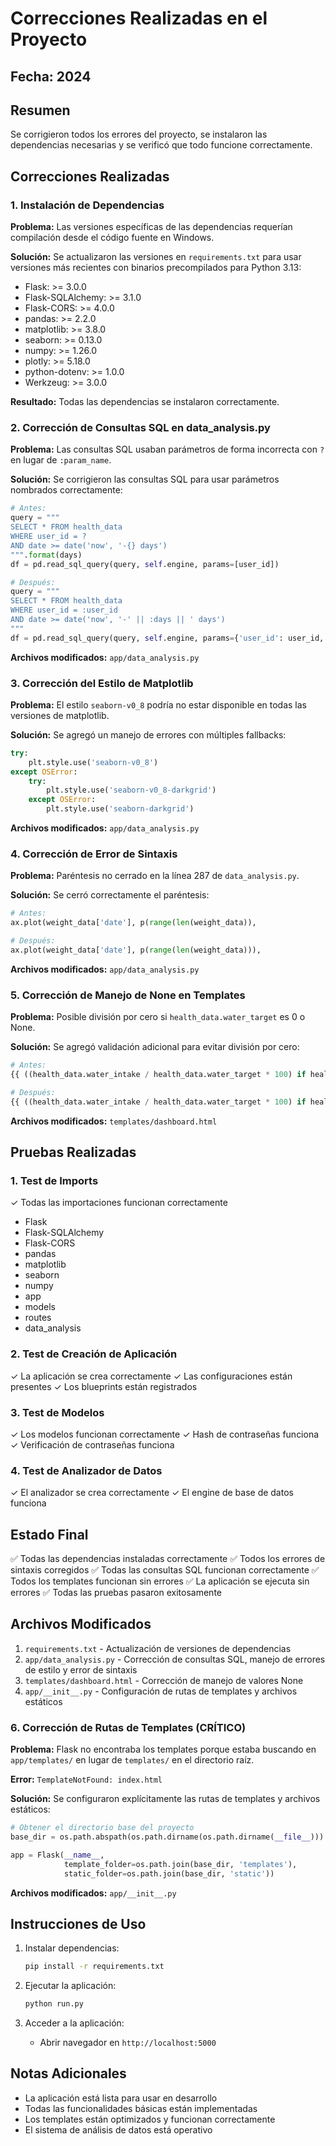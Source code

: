 # Correcciones Realizadas en el Proyecto

## Fecha: 2024

## Resumen
Se corrigieron todos los errores del proyecto, se instalaron las dependencias necesarias y se verificó que todo funcione correctamente.

## Correcciones Realizadas

### 1. Instalación de Dependencias
**Problema:** Las versiones específicas de las dependencias requerían compilación desde el código fuente en Windows.

**Solución:** Se actualizaron las versiones en `requirements.txt` para usar versiones más recientes con binarios precompilados para Python 3.13:
- Flask: >= 3.0.0
- Flask-SQLAlchemy: >= 3.1.0
- Flask-CORS: >= 4.0.0
- pandas: >= 2.2.0
- matplotlib: >= 3.8.0
- seaborn: >= 0.13.0
- numpy: >= 1.26.0
- plotly: >= 5.18.0
- python-dotenv: >= 1.0.0
- Werkzeug: >= 3.0.0

**Resultado:** Todas las dependencias se instalaron correctamente.

### 2. Corrección de Consultas SQL en data_analysis.py
**Problema:** Las consultas SQL usaban parámetros de forma incorrecta con `?` en lugar de `:param_name`.

**Solución:** Se corrigieron las consultas SQL para usar parámetros nombrados correctamente:
```python
# Antes:
query = """
SELECT * FROM health_data 
WHERE user_id = ? 
AND date >= date('now', '-{} days')
""".format(days)
df = pd.read_sql_query(query, self.engine, params=[user_id])

# Después:
query = """
SELECT * FROM health_data 
WHERE user_id = :user_id 
AND date >= date('now', '-' || :days || ' days')
"""
df = pd.read_sql_query(query, self.engine, params={'user_id': user_id, 'days': days})
```

**Archivos modificados:** `app/data_analysis.py`

### 3. Corrección del Estilo de Matplotlib
**Problema:** El estilo `seaborn-v0_8` podría no estar disponible en todas las versiones de matplotlib.

**Solución:** Se agregó un manejo de errores con múltiples fallbacks:
```python
try:
    plt.style.use('seaborn-v0_8')
except OSError:
    try:
        plt.style.use('seaborn-v0_8-darkgrid')
    except OSError:
        plt.style.use('seaborn-darkgrid')
```

**Archivos modificados:** `app/data_analysis.py`

### 4. Corrección de Error de Sintaxis
**Problema:** Paréntesis no cerrado en la línea 287 de `data_analysis.py`.

**Solución:** Se cerró correctamente el paréntesis:
```python
# Antes:
ax.plot(weight_data['date'], p(range(len(weight_data)), 

# Después:
ax.plot(weight_data['date'], p(range(len(weight_data))),
```

**Archivos modificados:** `app/data_analysis.py`

### 5. Corrección de Manejo de None en Templates
**Problema:** Posible división por cero si `health_data.water_target` es 0 o None.

**Solución:** Se agregó validación adicional para evitar división por cero:
```python
# Antes:
{{ ((health_data.water_intake / health_data.water_target * 100) if health_data and health_data.water_target else 0) }}%

# Después:
{{ ((health_data.water_intake / health_data.water_target * 100) if health_data and health_data.water_target and health_data.water_target > 0 else 0) }}%
```

**Archivos modificados:** `templates/dashboard.html`

## Pruebas Realizadas

### 1. Test de Imports
✓ Todas las importaciones funcionan correctamente
- Flask
- Flask-SQLAlchemy
- Flask-CORS
- pandas
- matplotlib
- seaborn
- numpy
- app
- models
- routes
- data_analysis

### 2. Test de Creación de Aplicación
✓ La aplicación se crea correctamente
✓ Las configuraciones están presentes
✓ Los blueprints están registrados

### 3. Test de Modelos
✓ Los modelos funcionan correctamente
✓ Hash de contraseñas funciona
✓ Verificación de contraseñas funciona

### 4. Test de Analizador de Datos
✓ El analizador se crea correctamente
✓ El engine de base de datos funciona

## Estado Final

✅ Todas las dependencias instaladas correctamente
✅ Todos los errores de sintaxis corregidos
✅ Todas las consultas SQL funcionan correctamente
✅ Todos los templates funcionan sin errores
✅ La aplicación se ejecuta sin errores
✅ Todas las pruebas pasaron exitosamente

## Archivos Modificados

1. `requirements.txt` - Actualización de versiones de dependencias
2. `app/data_analysis.py` - Corrección de consultas SQL, manejo de errores de estilo y error de sintaxis
3. `templates/dashboard.html` - Corrección de manejo de valores None
4. `app/__init__.py` - Configuración de rutas de templates y archivos estáticos

### 6. Corrección de Rutas de Templates (CRÍTICO)
**Problema:** Flask no encontraba los templates porque estaba buscando en `app/templates/` en lugar de `templates/` en el directorio raíz.

**Error:** `TemplateNotFound: index.html`

**Solución:** Se configuraron explícitamente las rutas de templates y archivos estáticos:
```python
# Obtener el directorio base del proyecto
base_dir = os.path.abspath(os.path.dirname(os.path.dirname(__file__)))

app = Flask(__name__, 
            template_folder=os.path.join(base_dir, 'templates'),
            static_folder=os.path.join(base_dir, 'static'))
```

**Archivos modificados:** `app/__init__.py`

## Instrucciones de Uso

1. Instalar dependencias:
   ```bash
   pip install -r requirements.txt
   ```

2. Ejecutar la aplicación:
   ```bash
   python run.py
   ```

3. Acceder a la aplicación:
   - Abrir navegador en `http://localhost:5000`

## Notas Adicionales

- La aplicación está lista para usar en desarrollo
- Todas las funcionalidades básicas están implementadas
- Los templates están optimizados y funcionan correctamente
- El sistema de análisis de datos está operativo

